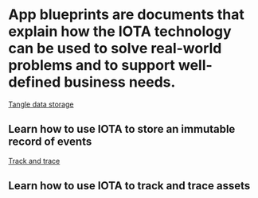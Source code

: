 # App blueprints are documents that explain how the IOTA technology can be used to solve real-world problems and to support well-defined business needs.

[Tangle data storage](/0.1/tangle-data-storage/overview.md)
## Learn how to use IOTA to store an immutable record of events

[Track and trace](/0.1/track-and-trace/overview.md)
## Learn how to use IOTA to track and trace assets